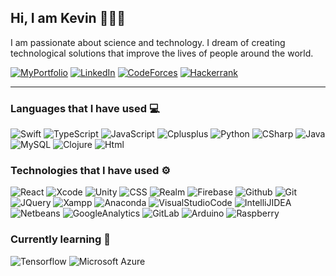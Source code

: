 ## Hi, I am Kevin 👨🏻‍💻

I am passionate about science and technology. I dream of creating technological solutions that improve the lives of people around the world.

[![MyPortfolio](https://img.shields.io/badge/-My%20Wep%20Page-5f27cd?style=for-the-badge&logo=atom&logoColor=white)](https://kevintmtz.github.io/)
[![LinkedIn](https://img.shields.io/badge/-LinkedIn-0077B5?style=for-the-badge&logo=linkedin&logoColor=white)](https://www.linkedin.com/in/kevintorresmtz)
[![CodeForces](https://img.shields.io/badge/-Code%20Forces-ff6b6b?style=for-the-badge&logo=codeforces&logoColor=white)](https://codeforces.com/profile/KevinTMtz)
[![Hackerrank](https://img.shields.io/badge/-Hacker%20Rank-2EC866?style=for-the-badge&logo=hackerrank&logoColor=white)](https://www.hackerrank.com/KevinTMtz)

---

### **Languages that I have used 💻**

![Swift](https://img.shields.io/badge/-Swift-black?style=flat-square&logo=swift)
![TypeScript](https://img.shields.io/badge/-TypeScript-black?style=flat-square&logo=typescript)
![JavaScript](https://img.shields.io/badge/-JavaScript-black?style=flat-square&logo=javascript)
![Cplusplus](https://img.shields.io/badge/-C++-black?style=flat-square&logo=C%2B%2B)
![Python](https://img.shields.io/badge/-Python-black?style=flat-square&logo=python)
![CSharp](https://img.shields.io/badge/-C%20Sharp-black?style=flat-square&logo=c%20sharp)
![Java](https://img.shields.io/badge/-Java-black?style=flat-square&logo=java)
![MySQL](https://img.shields.io/badge/-MySQL-black?style=flat-square&logo=mysql)
![Clojure](https://img.shields.io/badge/-Clojure-black?style=flat-square&logo=clojure)
![Html](https://img.shields.io/badge/-HTML5-black?style=flat-square&logo=html5)

### **Technologies that I have used ⚙️**

![React](https://img.shields.io/badge/-React-black?style=flat-square&logo=react)
![Xcode](https://img.shields.io/badge/-Xcode-black?style=flat-square&logo=xcode)
![Unity](https://img.shields.io/badge/-Unity-black?style=flat-square&logo=unity)
![CSS](https://img.shields.io/badge/-CSS-black?style=flat-square&logo=css3)
![Realm](https://img.shields.io/badge/-Realm-black?style=flat-square&logo=realm)
![Firebase](https://img.shields.io/badge/-Firebase-black?style=flat-square&logo=firebase)
![Github](https://img.shields.io/badge/-GitHub-black?style=flat-square&logo=github)
![Git](https://img.shields.io/badge/-Git-black?style=flat-square&logo=git)
![JQuery](https://img.shields.io/badge/-JQuery-black?style=flat-square&logo=jquery)
![Xampp](https://img.shields.io/badge/-Xampp-black?style=flat-square&logo=xampp)
![Anaconda](https://img.shields.io/badge/-Anaconda-black?style=flat-square&logo=anaconda)
![VisualStudioCode](https://img.shields.io/badge/-Visual%20Studio%20Code-black?style=flat-square&logo=visual-studio-code)
![IntelliJIDEA](https://img.shields.io/badge/-IntelliJ%20IDEA-black?style=flat-square&logo=intellij-idea)
![Netbeans](https://img.shields.io/badge/-Netbeans-black?style=flat-square&logo=apache-netbeans-ide)
![GoogleAnalytics](https://img.shields.io/badge/-Google%20Analytics-black?style=flat-square&logo=google-analytics)
![GitLab](https://img.shields.io/badge/-GitLab-black?style=flat-square&logo=gitlab)
![Arduino](https://img.shields.io/badge/-Arduino-black?style=flat-square&logo=arduino)
![Raspberry](https://img.shields.io/badge/-Raspberry-black?style=flat-square&logo=raspberry-pi)

### **Currently learning 📝**

![Tensorflow](https://img.shields.io/badge/-Tensorflow-black?style=flat-square&logo=Tensorflow)
![Microsoft Azure](https://img.shields.io/badge/-Microsoft_Azure-black?style=flat-square&logo=microsoft-azure)

<!--
[![Top Langs](https://github-readme-stats.vercel.app/api/top-langs/?username=KevinTMtz&layout=compact&hide=html)](https://github.com/anuraghazra/github-readme-stats)
![Anurag's github stats](https://github-readme-stats.vercel.app/api?username=KevinTMtz&show_icons=true&theme=black)
-->
